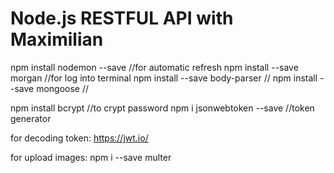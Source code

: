 # Node.js RESTFUL API with Maximilian
npm install nodemon --save //for automatic refresh
npm install --save morgan //for log into terminal
npm install --save body-parser //
npm install --save mongoose //

npm install bcrypt  //to crypt password
npm i jsonwebtoken --save //token generator

for decoding token:
https://jwt.io/

for upload images:
npm i --save multer
